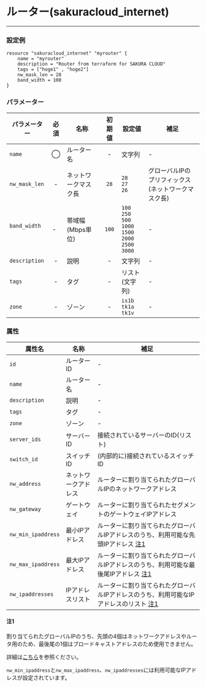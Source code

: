 # ルーター(sakuracloud_internet)

---

### 設定例

```hcl
resource "sakuracloud_internet" "myrouter" {
    name = "myrouter"
    description = "Router from terraform for SAKURA CLOUD"
    tags = ["hoge1" , "hoge2"]
    nw_mask_len = 28
    band_width = 100
}
```

### パラメーター

|パラメーター         |必須  |名称                |初期値     |設定値                    |補足                                          |
|-------------------|:---:|--------------------|:--------:|------------------------|----------------------------------------------|
| `name`            | ◯   | ルーター名           | -        | 文字列                  | - |
| `nw_mask_len`     | -   | ネットワークマスク長  | `28` | `28`<br />`27`<br />`26` | グローバルIPのプリフィックス(ネットワークマスク長) |
| `band_width`      | -   | 帯域幅(Mbps単位)  | `100` | `100`<br />`250`<br />`500`<br />`1000`<br />`1500`<br />`2000`<br />`2500`<br />`3000` | - |
| `description`     | -   | 説明  | - | 文字列 | - |
| `tags`            | -   | タグ | - | リスト(文字列) | - |
| `zone`            | -   | ゾーン | - | `is1b`<br />`tk1a`<br />`tk1v` | - |

### 属性

|属性名                | 名称                    | 補足                                        |
|---------------------|------------------------|--------------------------------------------|
| `id`                | ルーターID               | -                                          |
| `name`              | ルーター名               | -                                          |
| `description`       | 説明                    | -                                          |
| `tags`              | タグ                    | -                                          |
| `zone`              | ゾーン                  | -                                          |
| `server_ids`         | サーバーID              | 接続されているサーバーのID(リスト)             |
| `switch_id`          | スイッチID              | (内部的に)接続されているスイッチID              |
| `nw_address`         | ネットワークアドレス      | ルーターに割り当てられたグローバルIPのネットワークアドレス |
| `nw_gateway`         | ゲートウェイ             | ルーターに割り当てられたセグメントのゲートウェイIPアドレス |
| `nw_min_ipaddress`   | 最小IPアドレス           | ルーターに割り当てられたグローバルIPアドレスのうち、利用可能な先頭IPアドレス [注1](#ルーター-sakuracloud_internet_属性_注1) |
| `nw_max_ipaddress`   | 最大IPアドレス           | ルーターに割り当てられたグローバルIPアドレスのうち、利用可能な最後尾IPアドレス [注1](#ルーター-sakuracloud_internet_属性_注1) |
| `nw_ipaddresses`     | IPアドレスリスト         | ルーターに割り当てられたグローバルIPアドレスのうち、利用可能なIPアドレスのリスト [注1](#ルーター-sakuracloud_internet_属性_注1)|

#### 注1

割り当てられたグローバルIPのうち、先頭の4個はネットワークアドレスやルータ用のため、最後尾の1個はブロードキャストアドレスのため使用できません。

詳細は[こちら](http://cloud-news.sakura.ad.jp/faq_top/faq/#H004)を参照ください。

`nw_min_ipaddress`と`nw_max_ipaddress`、`nw_ipaddresses`には利用可能なIPアドレスが設定されています。
